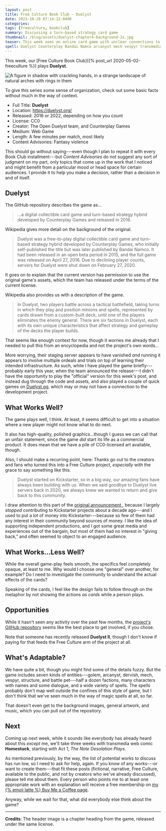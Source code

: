 ```yaml
---
layout: post
title: Free Culture Book Club — Duelyst
date: 2023-10-28 07:14:12-0400
categories:
tags: [freeculture, bookclub]
summary: Discussing a turn-based strategy card game
thumbnail: /blog/assets/duelyst-chapter4-background-2x.jpg
teaser: This week sees an online card game with unclear connections to its source material.
spell: Duelyst Counterplay Bandai Namco arcanyst mech vespyr transmedia Homestuck
---
```


This week, our [Free Culture Book Club]({% post_url 2020-05-02-freeculture %}) plays **Duelyst**.

![A figure in shadow with crackling hands, in a strange landscape of natural arches with rings in them](/blog/assets/duelyst-chapter4-background-2x.jpg "Do you see what Free Culture could look like if we paid artists for things...?")

To give this series some sense of organization, check out some basic facts without much in the way of context.

 * Full Title:  **Duelyst**
 * Location:  <https://duelyst.org/>
 * Released:  2016 or 2022, depending on how you count
 * License:  CC0
 * Creator:  The Open Duelyst team, and Counterplay Games
 * Medium:  Web Game
 * Length:  A few minutes per match, most likely
 * Content Advisories:  Fantasy violence

This should go without saying---even though I plan to repeat it with every Book Club installment---but *Content Advisories* do not suggest any sort of judgment on my part, only topics that come up in the work that I noticed and might benefit from a particular mood or head space for certain audiences.  I provide it to help you make a decision, rather than a decision in and of itself.

## Duelyst

The GitHub repository describes the game as...

 > ...a digital collectible card game and turn-based strategy hybrid developed by Counterplay Games and released in 2016.

Wikipedia gives more detail on the background of the original.

 > Duelyst was a free-to-play digital collectible card game and turn-based strategy hybrid developed by Counterplay Games, who initially self-published the title but was later published by Bandai Namco. It had been released in an open beta period in 2015, and the full game was released on April 27, 2016. Due to declining player counts, servers for Duelyst were shut down on February 27, 2020.

It goes on to explain that the current version has permission to use the original game's assets, which the team has released under the terms of the current license.

Wikipedia also provides us with a description of the game.

 > In Duelyst, two players battle across a tactical battlefield, taking turns in which they play and position minions and spells, represented by cards drawn from a custom-built deck, until one of the players eliminates the enemy general. There are six factions in Duelyst, each with its own unique characteristics that affect strategy and gameplay of the decks the player builds.

That seems like enough context for now, though it worries me already that I needed to pull this from an encyclopedia and not the project's own words...

More worrying, their staging server appears to have vanished *and* running it appears to involve multiple ordeals and trials on top of learning their intended infrastructure.  As such, while I have played the game briefly---probably early this year, when the team announced the release---I didn't have the opportunity to play the "official" version for this week's post, and instead dug through the code and assets, and also played a couple of quick games on [Duelyst.gg](https://duelyst.gg/), which may or may not have a connection to the development project.

## What Works Well?

The game plays well, I think.  At least, it seems difficult to get into a situation where a new player might not know what to do next.

It also has high-quality, polished graphics...though I guess we can call that an unfair statement, since the game *did* start its life as a commercial product.  It does mean that we have a pile of CC0-licensed art available, though.

Also, I should make a recurring point, here:  Thanks go out to the creators and fans who turned this into a Free Culture project, *especially* with the grace to say something like this.

 > Duelyst started on Kickstarter, so in a big way, our amazing fans have always been building with us.  When we said goodbye to Duelyst live servers back in 2020, we always knew we wanted to return and give back to this community.

I draw attention to this part of the [original announcement <i class="fab fa-youtube"></i>](https://www.youtube.com/watch?v=h3Cuz6d_7x0), because I largely *stopped* contributing to Kickstarter projects about a decade ago---and I used to put a *lot* of money into Kickstarter---because so few of them had any interest in their community beyond sources of money.  I like the idea of supporting independent productions, and I got some great media and experiences out of the bargain, but most of them had no interest in "giving back," and often seemed to object to an engaged audience.

## What Works...Less Well?

While the overall game-play feels smooth, the specifics feel completely opaque, at least to me.  Why would I choose one "general" over another, for example?  Do I need to investigate the community to understand the actual effects of the cards?

Speaking of the cards, I feel like the design fails to follow through on the metaphor by not showing the actions *as cards* while a person plays.

## Opportunities

While it hasn't seen any activity over the past few months, the [project's GitHub repository](https://github.com/open-duelyst/duelyst) seems like the best place to get involved, if you chose.

Note that someone has recently released **Duelyst II**, though I don't know if paying for that feeds the Free Culture arm of the project at all.

## What's Adaptable?

We have quite a bit, though you might find some of the details fuzzy.  But the game includes seven kinds of entities---golem, arcanyst, dervish, mech, vespyr, structure, and battle pet---half a dozen factions, many characters with names and some dialogue, and a wide variety of spells.  The spells probably don't map well outside the confines of this style of game, but I don't think that we've seen much in the way of magic spells at all, so far.

That doesn't even get to the background images, general artwork, and music, which you can pull out of the repository.

## Next

Coming up next week, while it sounds like everybody has already heard about this *except* me, we'll take three weeks with transmedia web comic **Homestuck**, starting with Act 1, *The Note Desolation Plays*.

As mentioned previously, by the way, the list of potential works to discuss has run low, so I need to ask for help, again.  If you know of any works---or want to create them---that fit these posts (fictional, narrative, Free Culture, available to the public, and not by creators who we've already discussed), please tell me about them.  Every person who points me to at least one appropriate work with an explanation will receive a free membership on [my {% emoji latte %} Buy Me a Coffee page](https://buymeacoffee.com/jcolag).

Anyway, while we wait for that, what did everybody else think about the game?

* * *

**Credits**:  The header image is a chapter heading from the game, released under the same license.
